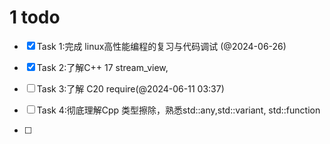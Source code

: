 # 1 todo
- [x] Task 1:完成 linux高性能编程的复习与代码调试 (@2024-06-26)

- [x] Task 2:了解C++ 17 stream_view,
- [ ] Task 3:了解 C20 require(@2024-06-11 03:37)

- [ ] Task 4:彻底理解Cpp 类型擦除，熟悉std::any,std::variant, std::function
- [ ] 

